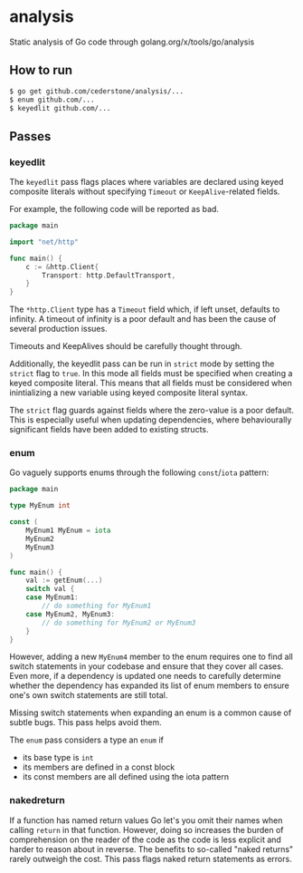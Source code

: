 # analysis

Static analysis of Go code through golang.org/x/tools/go/analysis

## How to run

```bash
$ go get github.com/cederstone/analysis/...
$ enum github.com/...
$ keyedlit github.com/...
```

## Passes

### keyedlit

The `keyedlit` pass flags places where variables are declared using keyed
composite literals without specifying `Timeout` or `KeepAlive`-related fields.

For example, the following code will be reported as bad.

```go
package main

import "net/http"

func main() {
	c := &http.Client{
		Transport: http.DefaultTransport,
	}
}
```

The `*http.Client` type has a `Timeout` field which, if left unset, defaults to
infinity. A timeout of infinity is a poor default and has been the cause of
several production issues.

Timeouts and KeepAlives should be carefully thought through.

Additionally, the keyedlit pass can be run in `strict` mode by setting the
`strict` flag to `true`. In this mode all fields must be specified when
creating a keyed composite literal. This means that all fields must be
considered when inintializing a new variable using keyed composite literal
syntax.

The `strict` flag guards against fields where the zero-value is a poor
default. This is especially useful when updating dependencies, where
behaviourally significant fields have been added to existing structs.

### enum

Go vaguely supports enums through the following `const`/`iota` pattern:

```go
package main

type MyEnum int

const (
	MyEnum1 MyEnum = iota
	MyEnum2
	MyEnum3
)

func main() {
	val := getEnum(...)
	switch val {
	case MyEnum1:
		// do something for MyEnum1
	case MyEnum2, MyEnum3:
		// do something for MyEnum2 or MyEnum3
	}
}
```

However, adding a new `MyEnum4` member to the enum requires one to find all
switch statements in your codebase and ensure that they cover all cases. Even
more, if a dependency is updated one needs to carefully determine whether the
dependency has expanded its list of enum members to ensure one's own switch
statements are still total.

Missing switch statements when expanding an enum is a common cause of subtle
bugs. This pass helps avoid them.

The `enum` pass considers a type an `enum` if

* its base type is `int`
* its members are defined in a const block
* its const members are all defined using the iota pattern

### nakedreturn

If a function has named return values Go let's you omit their names when
calling `return` in that function. However, doing so increases the burden of
comprehension on the reader of the code as the code is less explicit and harder
to reason about in reverse. The benefits to so-called "naked returns" rarely
outweigh the cost. This pass flags naked return statements as errors.
